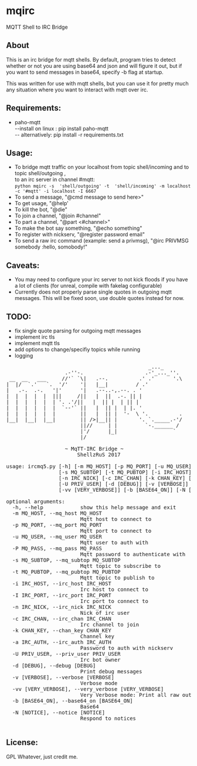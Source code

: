 # mqirc
MQTT Shell to IRC Bridge 

## About

<p>This is an irc bridge for mqtt shells. By default, program tries to detect whether or not you are using base64 and json and will figure it out, but if you want to send messages in base64, specify -b flag at startup. </p>

<p>This was written for use with mqtt shells, but you can use it for pretty much any situation where you want to interact with mqtt over irc.</p>

## Requirements:

- paho-mqtt<br> 
 --install on linux : pip install paho-mqtt <br>
 -- alternatively: pip install -r requirements.txt<br>

## Usage:

- To bridge mqtt traffic on your localhost from topic shell/incoming and to topic shell/outgoing ,<br>
  to an irc server in channel #mqtt:<br>
  `python mqirc -s  'shell/outgoing' -t  'shell/incoming' -m localhost -c '#mqtt' -i localhost -I 6667`
- To send a message, "@cmd message to send here>"
- To get usage, "@help'
- To kill the bot, "@die"
- To join a channel, "@join #channel"
- To part a channel, "@part <#channel>"
- To make the bot say something, "@echo something"
- To register with nickserv, "@register password email"
- To send a raw irc command (example: send a privmsg), "@irc PRIVMSG somebody :hello, somobody!"

## Caveats:

- You may need to configure your irc server to not kick floods if you have a lot of clients (for unreal, compile with fakelag configurable)
- Currently does not properly parse single quotes in outgoing mqtt messages. This will be fixed soon, use double quotes instead for now.
## TODO:

- fix single quote parsing for outgoing mqtt messages
- implement irc tls
- implement mqtt tls
- add options to change/specifiy topics while running
- logging

<pre>
                                              _..._     
                   .-''-.                    .-'_..._''.  
 __  __   ___     //'` `\|   .--.          .' .'      '.\ 
|  |/  `.'   `.  '/'    '|   |__|         / .'            
|   .-.  .-.   '|'      '|   .--..-,.--. . '              
|  |  |  |  |  |||     /||   |  ||  .-. || |              
|  |  |  |  |  | '. .'/||   |  || |  | || |              
|  |  |  |  |  |  `--'` ||   |  || |  | |. '              
|  |  |  |  |  |        ||   |  || |  '-  \ '.          . 
|__|  |__|  |__|        || />|__|| |       '. `._____.-'/ 
                        ||//     | |         `-.______ /  
                        |'/      |_|                  `   
                        |/
                        
                   ~ MqTT-IRC Bridge ~
                       ShellzRuS 2017

usage: ircmq5.py [-h] [-m MQ_HOST] [-p MQ_PORT] [-u MQ_USER] [-P MQ_PASS]
                 [-s MQ_SUBTOP] [-t MQ_PUBTOP] [-i IRC_HOST] [-I IRC_PORT]
                 [-n IRC_NICK] [-c IRC_CHAN] [-k CHAN_KEY] [-a IRC_AUTH]
                 [-U PRIV_USER] [-d [DEBUG]] [-v [VERBOSE]]
                 [-vv [VERY_VERBOSE]] [-b [BASE64_ON]] [-N [NOTICE]]

optional arguments:
  -h, --help            show this help message and exit
  -m MQ_HOST, --mq_host MQ_HOST
                        Mqtt host to connect to
  -p MQ_PORT, --mq_port MQ_PORT
                        Mqtt port to connect to
  -u MQ_USER, --mq_user MQ_USER
                        Mqtt user to auth with
  -P MQ_PASS, --mq_pass MQ_PASS
                        Mqtt password to authenticate with
  -s MQ_SUBTOP, --mq_subtop MQ_SUBTOP
                        Mqtt topic to subscribe to
  -t MQ_PUBTOP, --mq_pubtop MQ_PUBTOP
                        Mqtt topic to publish to
  -i IRC_HOST, --irc_host IRC_HOST
                        Irc host to connect to
  -I IRC_PORT, --irc_port IRC_PORT
                        Irc port to connect to
  -n IRC_NICK, --irc_nick IRC_NICK
                        Nick of irc user
  -c IRC_CHAN, --irc_chan IRC_CHAN
                        Irc channel to join
  -k CHAN_KEY, --chan_key CHAN_KEY
                        Channel key
  -a IRC_AUTH, --irc_auth IRC_AUTH
                        Password to auth with nickserv
  -U PRIV_USER, --priv_user PRIV_USER
                        Irc bot owner
  -d [DEBUG], --debug [DEBUG]
                        Print debug messages
  -v [VERBOSE], --verbose [VERBOSE]
                        Verbose mode
  -vv [VERY_VERBOSE], --very_verbose [VERY_VERBOSE]
                        Very Verbose mode: Print all raw output
  -b [BASE64_ON], --base64_on [BASE64_ON]
                        Base64
  -N [NOTICE], --notice [NOTICE]
                        Respond to notices

</pre>

## License:
GPL Whatever, just credit me.
